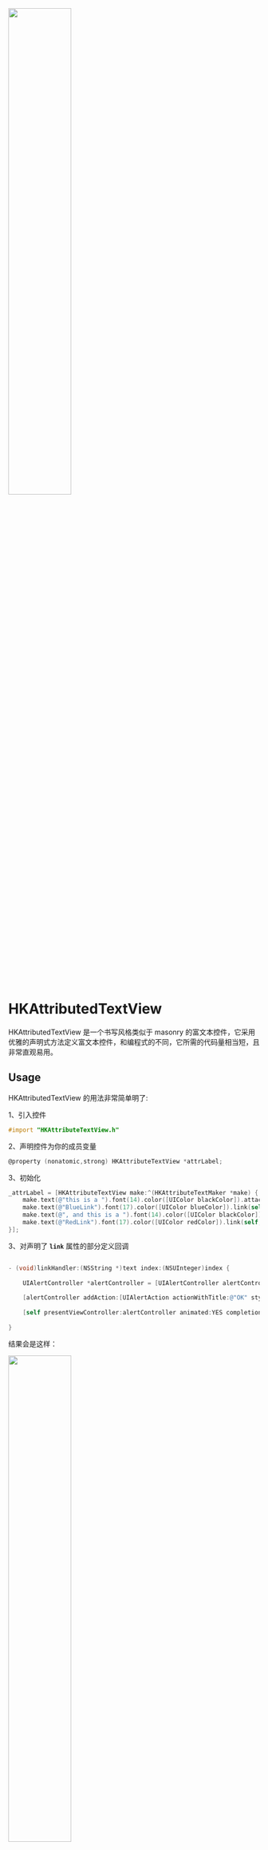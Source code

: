 <img src="https://github.com/hon-key/HKAttributedTextView/raw/master/logo.png" width = "50%" />

# HKAttributedTextView

HKAttributedTextView 是一个书写风格类似于 masonry 的富文本控件，它采用优雅的声明式方法定义富文本控件，和编程式的不同，它所需的代码量相当短，且非常直观易用。

## Usage

HKAttributedTextView 的用法非常简单明了:

1、引入控件
```Objective-C
#import "HKAttributeTextView.h"
```

2、声明控件为你的成员变量

```Objective-C
@property (nonatomic,strong) HKAttributeTextView *attrLabel;
```

3、初始化
```Objective-C
_attrLabel = [HKAttributeTextView make:^(HKAttributeTextMaker *make) {
    make.text(@"this is a ").font(14).color([UIColor blackColor]).attach();
    make.text(@"BlueLink").font(17).color([UIColor blueColor]).link(self,@selector(linkHandler:index:)).attach();
    make.text(@", and this is a ").font(14).color([UIColor blackColor]).attach();
    make.text(@"RedLink").font(17).color([UIColor redColor]).link(self,@selector(linkHandler:index:)).attach();
}];

```

3、对声明了 **`link`** 属性的部分定义回调
```Objective-C

- (void)linkHandler:(NSString *)text index:(NSUInteger)index {
    
    UIAlertController *alertController = [UIAlertController alertControllerWithTitle:text message:nil preferredStyle:UIAlertControllerStyleAlert];
    
    [alertController addAction:[UIAlertAction actionWithTitle:@"OK" style:UIAlertActionStyleDefault handler:^(UIAlertAction * _Nonnull action) {}]];
    
    [self presentViewController:alertController animated:YES completion:nil];
    
}

```

结果会是这样：

<img src="https://github.com/hon-key/HKAttributedTextView/raw/master/Screenshots/1.png" width = "50%" />

点击带有 **`link`** 属性的部分，将产生回调：

<img src="https://github.com/hon-key/HKAttributedTextView/raw/master/Screenshots/2.png" width = "50%" />


## Documents

* ### [Text](#usage)

    - [**font**](#usage) **`通过大小声明字体，统一使用系统字体`**

    - [**fontName**](#usage) **`通过字体名以及大小声明字体`**

    - [**fontRes**](#usage) **`通过 UIFont 声明字体`**

    - [**fontStyle**](#usage) **`声明字体的风格，如 Bold、Light 等`**

    - [**bold**](#usage) **`声明字体为 Bold 风格，如果有的话`**

    - [**color**](#usage) **`声明文字的前景色`**

    - [**mark**](#usage) **`声明文字的底色`**

    - [**hollow**](#usage) **`声明文字为镂空`**

    - [**link**](#usage) **`声明文字为链接文字`**

    - [**_**](#usage) **`声明文字带下划线`**

    - [**deprecated**](#usage) **`声明文字带删除线`**

    - [**skew**](#usage) **`声明文字为斜体`**

    - [**kern**](#usage) **`声明文字的紧凑程度`**

    - [**linefeed**](#usage) **`声明文字换行`**

## Installation

```
pod 'HKAttributedTextView'
```
最新 pod 版本：`1.1`

最低 iOS 版本： `8.0`

## License

HKAttributedTextView is released under the MIT license. See [LICENSE](https://github.com/hon-key/HKAttributedTextView/raw/master/LICENSE) for details.
